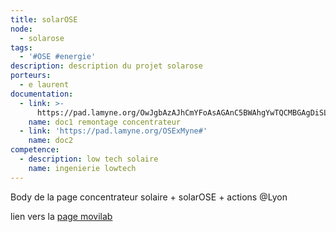 ```yaml
---
title: solarOSE
node:
  - solarose
tags:
  - '#OSE #energie'
description: description du projet solarose
porteurs:
  - e laurent
documentation:
  - link: >-
      https://pad.lamyne.org/OwJgbAzAJhCmYFoAsAGAnC5BWAhgYwTQCMBGAgDiSLSiSxIDMcRgg===#
    name: doc1 remontage concentrateur
  - link: 'https://pad.lamyne.org/OSExMyne#'
    name: doc2
competence:
  - description: low tech solaire
    name: ingenierie lowtech
---
```

Body de la page concentrateur solaire + solarOSE + actions @Lyon

lien vers la [page movilab](http://movilab.org/index.php?title=Concentrateur_solaire)
